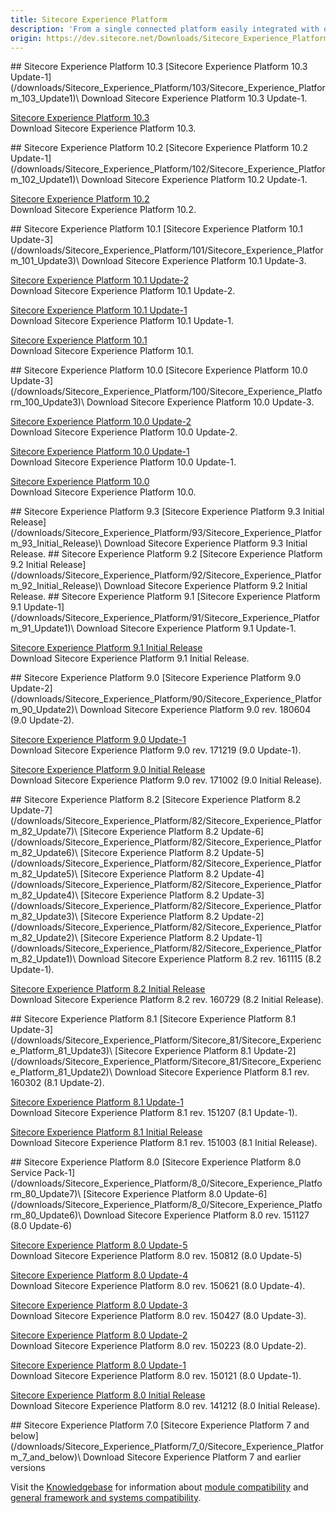 ```yaml
---
title: Sitecore Experience Platform
description: 'From a single connected platform easily integrated with other brand and customer platforms comes the ability to predict, optimize, and delight customer experiences. With comprehensive tracking capabilities enabling a single view of the customer, unprecedented reach across all the channels of today and tomorrow, and the elimination of manual, error-prone tasks – the latest version of Sitecore lets you own the customer experience.'
origin: https://dev.sitecore.net/Downloads/Sitecore_Experience_Platform
---
```


<Card variant='outlineRaised' px={0} mb={8}>
<CardHeader>
## Sitecore Experience Platform 10.3
</CardHeader>
<CardBody>
[Sitecore Experience Platform 10.3 Update-1](/downloads/Sitecore_Experience_Platform/103/Sitecore_Experience_Platform_103_Update1)\
Download Sitecore Experience Platform 10.3 Update-1.

[Sitecore Experience Platform 10.3](/downloads/Sitecore_Experience_Platform/103/Sitecore_Experience_Platform_103)\
Download Sitecore Experience Platform 10.3.


</CardBody>          
</Card>
<Card variant='outlineRaised' px={0} mb={8}>
<CardHeader>
## Sitecore Experience Platform 10.2
</CardHeader>
<CardBody>
[Sitecore Experience Platform 10.2 Update-1](/downloads/Sitecore_Experience_Platform/102/Sitecore_Experience_Platform_102_Update1)\
Download Sitecore Experience Platform 10.2 Update-1.

[Sitecore Experience Platform 10.2](/downloads/Sitecore_Experience_Platform/102/Sitecore_Experience_Platform_102)\
Download Sitecore Experience Platform 10.2.


</CardBody>          
</Card>
<Card variant='outlineRaised' px={0} mb={8}>
<CardHeader>
## Sitecore Experience Platform 10.1
</CardHeader>
<CardBody>
[Sitecore Experience Platform 10.1 Update-3](/downloads/Sitecore_Experience_Platform/101/Sitecore_Experience_Platform_101_Update3)\
Download Sitecore Experience Platform 10.1 Update-3.

[Sitecore Experience Platform 10.1 Update-2](/downloads/Sitecore_Experience_Platform/101/Sitecore_Experience_Platform_101_Update2)\
Download Sitecore Experience Platform 10.1 Update-2.

[Sitecore Experience Platform 10.1 Update-1](/downloads/Sitecore_Experience_Platform/101/Sitecore_Experience_Platform_101_Update1)\
Download Sitecore Experience Platform 10.1 Update-1.

[Sitecore Experience Platform 10.1](/downloads/Sitecore_Experience_Platform/101/Sitecore_Experience_Platform_101)\
Download Sitecore Experience Platform 10.1.


</CardBody>          
</Card>
<Card variant='outlineRaised' px={0} mb={8}>
<CardHeader>
## Sitecore Experience Platform 10.0
</CardHeader>
<CardBody>
[Sitecore Experience Platform 10.0 Update-3](/downloads/Sitecore_Experience_Platform/100/Sitecore_Experience_Platform_100_Update3)\
Download Sitecore Experience Platform 10.0 Update-3.

[Sitecore Experience Platform 10.0 Update-2](/downloads/Sitecore_Experience_Platform/100/Sitecore_Experience_Platform_100_Update2)\
Download Sitecore Experience Platform 10.0 Update-2.

[Sitecore Experience Platform 10.0 Update-1](/downloads/Sitecore_Experience_Platform/100/Sitecore_Experience_Platform_100_Update1)\
Download Sitecore Experience Platform 10.0 Update-1.

[Sitecore Experience Platform 10.0](/downloads/Sitecore_Experience_Platform/100/Sitecore_Experience_Platform_100)\
Download Sitecore Experience Platform 10.0.


</CardBody>          
</Card>
<Card variant='outlineRaised' px={0} mb={8}>
<CardHeader>
## Sitecore Experience Platform 9.3
</CardHeader>
<CardBody>
[Sitecore Experience Platform 9.3 Initial Release](/downloads/Sitecore_Experience_Platform/93/Sitecore_Experience_Platform_93_Initial_Release)\
Download Sitecore Experience Platform 9.3 Initial Release.


</CardBody>          
</Card>
<Card variant='outlineRaised' px={0} mb={8}>
<CardHeader>
## Sitecore Experience Platform 9.2
</CardHeader>
<CardBody>
[Sitecore Experience Platform 9.2 Initial Release](/downloads/Sitecore_Experience_Platform/92/Sitecore_Experience_Platform_92_Initial_Release)\
Download Sitecore Experience Platform 9.2 Initial Release.


</CardBody>          
</Card>
<Card variant='outlineRaised' px={0} mb={8}>
<CardHeader>
## Sitecore Experience Platform 9.1
</CardHeader>
<CardBody>
[Sitecore Experience Platform 9.1 Update-1](/downloads/Sitecore_Experience_Platform/91/Sitecore_Experience_Platform_91_Update1)\
Download Sitecore Experience Platform 9.1 Update-1.

[Sitecore Experience Platform 9.1 Initial Release](/downloads/Sitecore_Experience_Platform/91/Sitecore_Experience_Platform_91_Initial_Release)\
Download Sitecore Experience Platform 9.1 Initial Release.


</CardBody>          
</Card>
<Card variant='outlineRaised' px={0} mb={8}>
<CardHeader>
## Sitecore Experience Platform 9.0
</CardHeader>
<CardBody>
[Sitecore Experience Platform 9.0 Update-2](/downloads/Sitecore_Experience_Platform/90/Sitecore_Experience_Platform_90_Update2)\
Download Sitecore Experience Platform 9.0 rev. 180604 (9.0 Update-2).

[Sitecore Experience Platform 9.0 Update-1](/downloads/Sitecore_Experience_Platform/90/Sitecore_Experience_Platform_90_Update1)\
Download Sitecore Experience Platform 9.0 rev. 171219 (9.0 Update-1).

[Sitecore Experience Platform 9.0 Initial Release](/downloads/Sitecore_Experience_Platform/90/Sitecore_Experience_Platform_90_Initial_Release)\
Download Sitecore Experience Platform 9.0 rev. 171002 (9.0 Initial Release).


</CardBody>          
</Card>
<Card variant='outlineRaised' px={0} mb={8}>
<CardHeader>
## Sitecore Experience Platform 8.2
</CardHeader>
<CardBody>
[Sitecore Experience Platform 8.2 Update-7](/downloads/Sitecore_Experience_Platform/82/Sitecore_Experience_Platform_82_Update7)\
[Sitecore Experience Platform 8.2 Update-6](/downloads/Sitecore_Experience_Platform/82/Sitecore_Experience_Platform_82_Update6)\
[Sitecore Experience Platform 8.2 Update-5](/downloads/Sitecore_Experience_Platform/82/Sitecore_Experience_Platform_82_Update5)\
[Sitecore Experience Platform 8.2 Update-4](/downloads/Sitecore_Experience_Platform/82/Sitecore_Experience_Platform_82_Update4)\
[Sitecore Experience Platform 8.2 Update-3](/downloads/Sitecore_Experience_Platform/82/Sitecore_Experience_Platform_82_Update3)\
[Sitecore Experience Platform 8.2 Update-2](/downloads/Sitecore_Experience_Platform/82/Sitecore_Experience_Platform_82_Update2)\
[Sitecore Experience Platform 8.2 Update-1](/downloads/Sitecore_Experience_Platform/82/Sitecore_Experience_Platform_82_Update1)\
Download Sitecore Experience Platform 8.2 rev. 161115 (8.2 Update-1).

[Sitecore Experience Platform 8.2 Initial Release](/downloads/Sitecore_Experience_Platform/82/Sitecore_Experience_Platform_82_Initial_Release)\
Download Sitecore Experience Platform 8.2 rev. 160729 (8.2 Initial Release).


</CardBody>          
</Card>
<Card variant='outlineRaised' px={0} mb={8}>
<CardHeader>
## Sitecore Experience Platform 8.1
</CardHeader>
<CardBody>
[Sitecore Experience Platform 8.1 Update-3](/downloads/Sitecore_Experience_Platform/Sitecore_81/Sitecore_Experience_Platform_81_Update3)\
[Sitecore Experience Platform 8.1 Update-2](/downloads/Sitecore_Experience_Platform/Sitecore_81/Sitecore_Experience_Platform_81_Update2)\
Download Sitecore Experience Platform 8.1 rev. 160302 (8.1 Update-2).

[Sitecore Experience Platform 8.1 Update-1](/downloads/Sitecore_Experience_Platform/Sitecore_81/Sitecore_Experience_Platform_81_Update1)\
Download Sitecore Experience Platform 8.1 rev. 151207 (8.1 Update-1).

[Sitecore Experience Platform 8.1 Initial Release](/downloads/Sitecore_Experience_Platform/Sitecore_81/Sitecore_Experience_Platform_81_Initial_Release)\
Download Sitecore Experience Platform 8.1 rev. 151003 (8.1 Initial Release).


</CardBody>          
</Card>
<Card variant='outlineRaised' px={0} mb={8}>
<CardHeader>
## Sitecore Experience Platform 8.0
</CardHeader>
<CardBody>
[Sitecore Experience Platform 8.0 Service Pack-1](/downloads/Sitecore_Experience_Platform/8_0/Sitecore_Experience_Platform_80_Update7)\
[Sitecore Experience Platform 8.0 Update-6](/downloads/Sitecore_Experience_Platform/8_0/Sitecore_Experience_Platform_80_Update6)\
Download Sitecore Experience Platform 8.0 rev. 151127 (8.0 Update-6)

[Sitecore Experience Platform 8.0 Update-5](/downloads/Sitecore_Experience_Platform/8_0/Sitecore_Experience_Platform_80_Update5)\
Download Sitecore Experience Platform 8.0 rev. 150812 (8.0 Update-5)

[Sitecore Experience Platform 8.0 Update-4](/downloads/Sitecore_Experience_Platform/8_0/Sitecore_Experience_Platform_80_Update4)\
Download Sitecore Experience Platform 8.0 rev. 150621 (8.0 Update-4).

[Sitecore Experience Platform 8.0 Update-3](/downloads/Sitecore_Experience_Platform/8_0/Sitecore_Experience_Platform_80_Update3)\
Download Sitecore Experience Platform 8.0 rev. 150427 (8.0 Update-3). 

[Sitecore Experience Platform 8.0 Update-2](/downloads/Sitecore_Experience_Platform/8_0/Sitecore_Experience_Platform_8_update2)\
Download Sitecore Experience Platform 8.0 rev. 150223 (8.0 Update-2). 

[Sitecore Experience Platform 8.0 Update-1](/downloads/Sitecore_Experience_Platform/8_0/Sitecore_Experience_Platform_8_update1)\
Download Sitecore Experience Platform 8.0 rev. 150121 (8.0 Update-1). 

[Sitecore Experience Platform 8.0 Initial Release](/downloads/Sitecore_Experience_Platform/8_0/Sitecore_Experience_Platform_8_0)\
Download Sitecore Experience Platform 8.0 rev. 141212 (8.0 Initial Release).


</CardBody>          
</Card>
<Card variant='outlineRaised' px={0} mb={8}>
<CardHeader>
## Sitecore Experience Platform 7.0
</CardHeader>
<CardBody>
[Sitecore Experience Platform 7 and below](/downloads/Sitecore_Experience_Platform/7_0/Sitecore_Experience_Platform_7_and_below)\
Download Sitecore Experience Platform 7 and earlier versions


</CardBody>          
</Card>

Visit the [Knowledgebase](http://kb.sitecore.net/) for information about [module compatibility](https://kb.sitecore.net/articles/541788) and [general framework and systems compatibility](https://kb.sitecore.net/articles/087164).